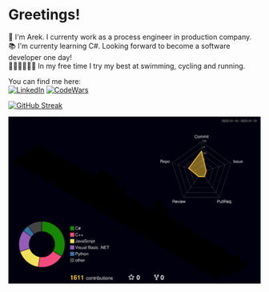 # Greetings!

👋 I'm Arek. I currenty work as a process engineer in production company.  
📚 I'm currenty learning C#. Looking forward to become a software developer one day!  
🏊‍♀️🚴‍♂️🏃‍♂️ In my free time I try my best at swimming, cycling and running.  


<!---
Languages and tech stack: (tech stack or tools?)
--->

<!--- icons: 40x40 --->
You can find me here:  
[![LinkedIn](https://user-images.githubusercontent.com/98057823/208238608-54e3bfff-23a2-4716-a42f-1f7a04860b2b.png)](https://www.linkedin.com/in/arekjg/)
[![CodeWars](https://user-images.githubusercontent.com/98057823/208774875-f3fa5b2c-ab07-4c98-84a3-a5e5a49cd8db.png)](https://www.codewars.com/users/arekjg)
<!---
[![Strava](https://user-images.githubusercontent.com/98057823/208238595-ffc28298-4e59-4d5a-9763-c647633676d9.png)](https://www.strava.com/athletes/8749378)
--->


[![GitHub Streak](https://streak-stats.demolab.com?user=arekjg&theme=dark&border_radius=5)](https://git.io/streak-stats)
<!---
[![Top Langs](https://github-readme-stats.vercel.app/api/top-langs/?username=arekjg&theme=dark&layout=compact&langs_count=10)](https://github.com/anuraghazra/github-readme-stats)
--->

![](./profile-3d-contrib/profile-night-rainbow.svg)
